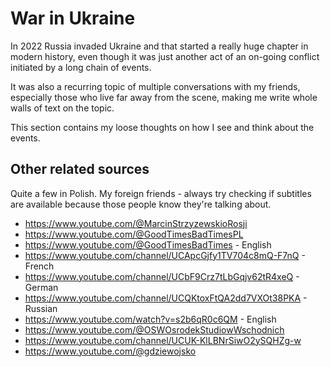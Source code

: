 # War in Ukraine

In 2022 Russia invaded Ukraine and that started a really huge chapter in modern history, even though it was just another act of an on-going conflict initiated by a long chain of events.

It was also a recurring topic of multiple conversations with my friends, especially those who live far away from the scene, making me write whole walls of text on the topic.

This section contains my loose thoughts on how I see and think about the events.

## Other related sources

Quite a few in Polish. My foreign friends - always try checking if subtitles are available because those people know they're talking about.

- https://www.youtube.com/@MarcinStrzyzewskioRosji
- https://www.youtube.com/@GoodTimesBadTimesPL
- https://www.youtube.com/@GoodTimesBadTimes - English
- https://www.youtube.com/channel/UCApcGjfy1TV704c8mQ-F7nQ - French
- https://www.youtube.com/channel/UCbF9Crz7tLbGqjv62tR4xeQ - German
- https://www.youtube.com/channel/UCQKtoxFtQA2dd7VXOt38PKA - Russian
- https://www.youtube.com/watch?v=s2b6qR0c6QM - English
- https://www.youtube.com/@OSWOsrodekStudiowWschodnich
- https://www.youtube.com/channel/UCUK-KlLBNrSiwO2ySQHZg-w
- https://www.youtube.com/@gdziewojsko